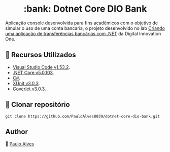 <h1 align="center">:bank: Dotnet Core DIO Bank</h1>

Aplicação console desenvolvida para fins acadêmicos com o objetivo de simular o uso de uma conta bancaria, o projeto desenvolvido no lab [Criando uma aplicação de transferências bancárias com .NET](https://digitalinnovation.one/) da Digital Innovation One.

## :wrench: Recursos Utilizados

- [Visual Studio Code v1.53.2](https://code.visualstudio.com/).
- [.NET Core v5.0.103](https://dotnet.microsoft.com/download/dotnet/5.0).
- [C#](https://code.visualstudio.com/).
- [XUnit v3.0.3](https://xunit.net/).
- [Coverlet v3.0.3](https://github.com/coverlet-coverage/coverlet).

## :floppy_disk: Clonar repositório

```git clone https://github.com/PauloAlves8039/dotnet-core-dio-bank.git```


## Author

:boy: [Paulo Alves](https://github.com/PauloAlves8039)
